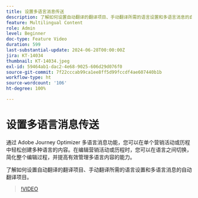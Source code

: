 ```yaml
---
title: 设置多语言消息传送
description: 了解如何设置自动翻译的翻译项目、手动翻译所需的语言设置和多语言消息的自动翻译项目。
feature: Multilingual Content
role: Admin
level: Beginner
doc-type: Feature Video
duration: 599
last-substantial-update: 2024-06-28T00:00:00Z
jira: KT-14034
thumbnail: KT-14034.jpeg
exl-id: 59464ab1-dac2-4e68-9025-606d29d076f0
source-git-commit: 7f22cccab99ca1ee8ff5d99fccdf4ae607440b1b
workflow-type: ht
source-wordcount: '106'
ht-degree: 100%

---
```


# 设置多语言消息传送

通过 Adobe Journey Optimizer 多语言消息功能，您可以在单个营销活动或历程中轻松创建多种语言的内容。在编辑营销活动或历程时，您可以在语言之间切换，简化整个编辑过程，并提高有效管理多语言内容的能力。

了解如何设置自动翻译的翻译项目、手动翻译所需的语言设置和多语言消息的自动翻译项目。 
>[!VIDEO](https://video.tv.adobe.com/v/3430661/?learn=on)
